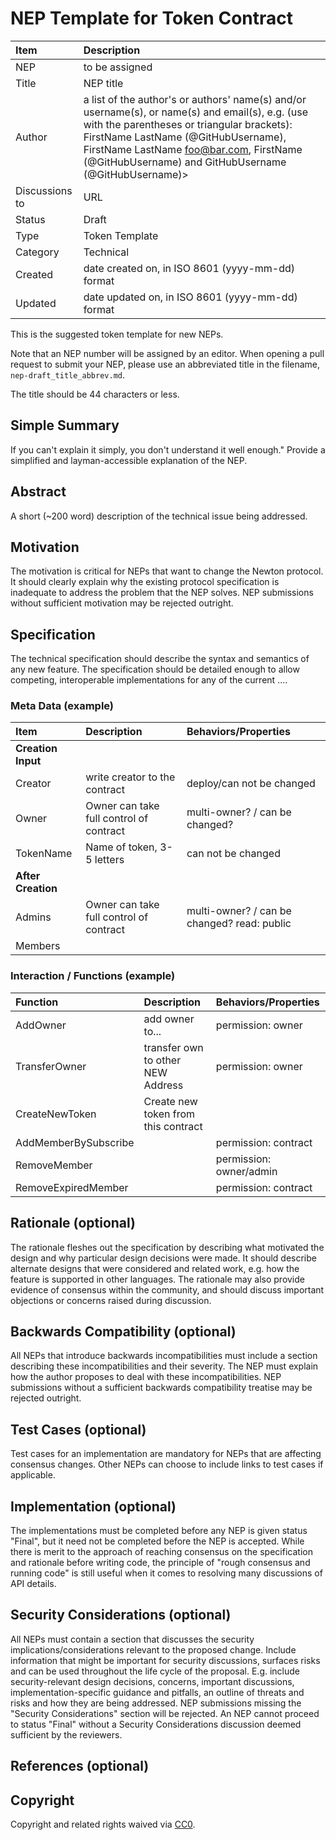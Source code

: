 # NEP Template for Token Contract <!--- Replace with NEP-N: Title, once a NEP number is assigned, the editor will update the NEP number in this document -->

| Item | Description |
|:-|:-|
| NEP | to be assigned |
| Title | NEP title |
| Author | a list of the author's or authors' name(s) and/or username(s), or name(s) and email(s), e.g. (use with the parentheses or triangular brackets): FirstName LastName (@GitHubUsername), FirstName LastName <foo@bar.com>, FirstName (@GitHubUsername) and GitHubUsername (@GitHubUsername)> |
| Discussions to | URL |
| Status | Draft |
| Type | Token Template |
| Category | Technical |
| Created | date created on, in ISO 8601 (yyyy-mm-dd) format |
| Updated | date updated on, in ISO 8601 (yyyy-mm-dd) format |

This is the suggested token template for new NEPs.

Note that an NEP number will be assigned by an editor. When opening a pull request to submit your NEP, please use an abbreviated title in the filename, `nep-draft_title_abbrev.md`.

The title should be 44 characters or less.

## Simple Summary

If you can't explain it simply, you don't understand it well enough." Provide a simplified and layman-accessible explanation of the NEP.

## Abstract

A short (~200 word) description of the technical issue being addressed.

## Motivation

The motivation is critical for NEPs that want to change the Newton protocol. It should clearly explain why the existing protocol specification is inadequate to address the problem that the NEP solves. NEP submissions without sufficient motivation may be rejected outright.

## Specification

The technical specification should describe the syntax and semantics of any new feature. The specification should be detailed enough to allow competing, interoperable implementations for any of the current ....

### Meta Data (example)

| Item | Description | Behaviors/Properties |
|:-|:-|:-|
| **Creation Input** |
| Creator | write creator to the contract | deploy/can not be changed |
| Owner | Owner can take full control of contract | multi-owner? / can be changed? |
| TokenName | Name of token, 3-5 letters | can not be changed |
| **After Creation** |
| Admins | Owner can take full control of contract | multi-owner? / can be changed? read: public |
| Members | | |


### Interaction / Functions (example)

| Function | Description | Behaviors/Properties |
|:-|:-|:-|
| AddOwner | add owner to... | permission: owner |
| TransferOwner | transfer own to other NEW Address | permission: owner |
| CreateNewToken | Create new token from this contract |  |
| AddMemberBySubscribe | | permission: contract |
| RemoveMember | | permission: owner/admin |
| RemoveExpiredMember | | permission: contract |


## Rationale (optional)

The rationale fleshes out the specification by describing what motivated the design and why particular design decisions were made. It should describe alternate designs that were considered and related work, e.g. how the feature is supported in other languages. The rationale may also provide evidence of consensus within the community, and should discuss important objections or concerns raised during discussion.

## Backwards Compatibility (optional)

All NEPs that introduce backwards incompatibilities must include a section describing these incompatibilities and their severity. The NEP must explain how the author proposes to deal with these incompatibilities. NEP submissions without a sufficient backwards compatibility treatise may be rejected outright.

## Test Cases (optional)

Test cases for an implementation are mandatory for NEPs that are affecting consensus changes. Other NEPs can choose to include links to test cases if applicable.

## Implementation (optional)

The implementations must be completed before any NEP is given status "Final", but it need not be completed before the NEP is accepted. While there is merit to the approach of reaching consensus on the specification and rationale before writing code, the principle of "rough consensus and running code" is still useful when it comes to resolving many discussions of API details.

## Security Considerations (optional)

All NEPs must contain a section that discusses the security implications/considerations relevant to the proposed change. Include information that might be important for security discussions, surfaces risks and can be used throughout the life cycle of the proposal. E.g. include security-relevant design decisions, concerns, important discussions, implementation-specific guidance and pitfalls, an outline of threats and risks and how they are being addressed. NEP submissions missing the "Security Considerations" section will be rejected. An NEP cannot proceed to status "Final" without a Security Considerations discussion deemed sufficient by the reviewers.

## References (optional)

## Copyright
Copyright and related rights waived via [CC0](https://creativecommons.org/publicdomain/zero/1.0/).
